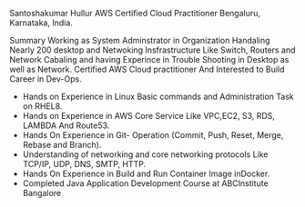 Santoshakumar Hullur AWS Certified Cloud Practitioner Bengaluru, Karnataka, India.

Summary
Working as System Adminstrator in Organization Handaling Nearly 200 desktop and Netwoking Insfrastructure Like Switch, Routers and Network Cabaling and having Experince in Trouble Shooting in Desktop as well as Network.
Certified AWS Cloud practitioner And Interested to Build Career in
Dev-Ops.
- Hands on Experience in Linux Basic commands and
Administration Task on RHEL8.
- Hands on Experience in AWS Core Service Like
VPC,EC2, S3, RDS, LAMBDA And Route53.
- Hands On Experience in Git- Operation (Commit, Push,
Reset, Merge, Rebase and Branch).
- Understanding of networking and core networking protocols
Like TCP/IP, UDP, DNS, SMTP, HTTP.
- Hands On Experience in Build and Run Container Image inDocker.
- Completed Java Application Development Course at ABCInstitute
Bangalore
